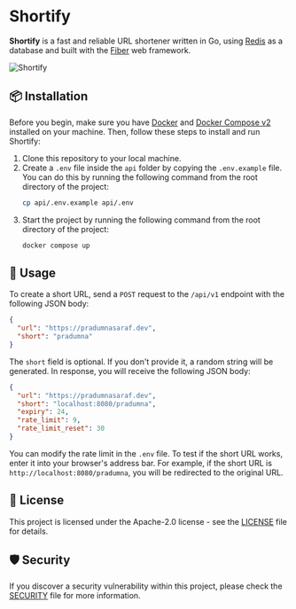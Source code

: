 # Shortify

**Shortify** is a fast and reliable URL shortener written in Go, using [Redis](https://redis.io/) as a database and built with the [Fiber](https://github.com/gofiber/fiber) web framework.

![Shortify](https://github.com/Pradumnasaraf/Shortify/assets/51878265/2c2686e8-82aa-481c-9d4a-07c2d3711398)

## 📦 Installation

Before you begin, make sure you have [Docker](https://www.docker.com/) and [Docker Compose v2](https://docs.docker.com/compose/) installed on your machine. Then, follow these steps to install and run Shortify:

1. Clone this repository to your local machine.
2. Create a `.env` file inside the `api` folder by copying the `.env.example` file. You can do this by running the following command from the root directory of the project:
   ```bash
   cp api/.env.example api/.env
   ```
3. Start the project by running the following command from the root directory of the project:
   ```bash
   docker compose up
   ```

## 📝 Usage

To create a short URL, send a `POST` request to the `/api/v1` endpoint with the following JSON body:

```json
{
  "url": "https://pradumnasaraf.dev",
  "short": "pradumna"
}
```

The `short` field is optional. If you don't provide it, a random string will be generated. In response, you will receive the following JSON body:

```json
{
  "url": "https://pradumnasaraf.dev",
  "short": "localhost:8080/pradumna",
  "expiry": 24,
  "rate_limit": 9,
  "rate_limit_reset": 30
}
```

You can modify the rate limit in the `.env` file. To test if the short URL works, enter it into your browser's address bar. For example, if the short URL is `http://localhost:8080/pradumna`, you will be redirected to the original URL.

## 📜 License

This project is licensed under the Apache-2.0 license - see the [LICENSE](LICENSE) file for details.

## 🛡 Security

If you discover a security vulnerability within this project, please check the [SECURITY](SECURITY.md) file for more information.
